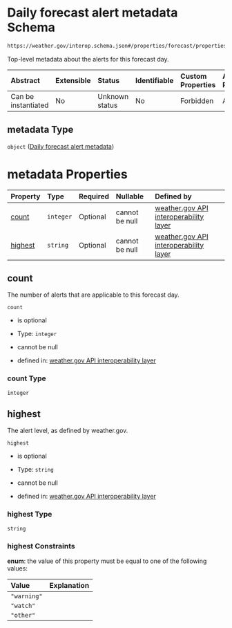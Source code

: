 # Daily forecast alert metadata Schema

```txt
https://weather.gov/interop.schema.json#/properties/forecast/properties/days/items/properties/alerts/properties/metadata
```

Top-level metadata about the alerts for this forecast day.

| Abstract            | Extensible | Status         | Identifiable | Custom Properties | Additional Properties | Access Restrictions | Defined In                                                                                                 |
| :------------------ | :--------- | :------------- | :----------- | :---------------- | :-------------------- | :------------------ | :--------------------------------------------------------------------------------------------------------- |
| Can be instantiated | No         | Unknown status | No           | Forbidden         | Allowed               | none                | [interop-layer.schema.json\*](../../../api-interop-layer/interop-layer.schema.json "open original schema") |

## metadata Type

`object` ([Daily forecast alert metadata](interop-layer-properties-forecast-properties-list-of-daily-forecasts-daily-forecast-properties-daily-forecast-alerts-properties-daily-forecast-alert-metadata.md))

# metadata Properties

| Property            | Type      | Required | Nullable       | Defined by                                                                                                                                                                                                                                                                                                                                                                  |
| :------------------ | :-------- | :------- | :------------- | :-------------------------------------------------------------------------------------------------------------------------------------------------------------------------------------------------------------------------------------------------------------------------------------------------------------------------------------------------------------------------- |
| [count](#count)     | `integer` | Optional | cannot be null | [weather.gov API interoperability layer](interop-layer-properties-forecast-properties-list-of-daily-forecasts-daily-forecast-properties-daily-forecast-alerts-properties-daily-forecast-alert-metadata-properties-count.md "https://weather.gov/interop.schema.json#/properties/forecast/properties/days/items/properties/alerts/properties/metadata/properties/count")     |
| [highest](#highest) | `string`  | Optional | cannot be null | [weather.gov API interoperability layer](interop-layer-properties-forecast-properties-list-of-daily-forecasts-daily-forecast-properties-daily-forecast-alerts-properties-daily-forecast-alert-metadata-properties-highest.md "https://weather.gov/interop.schema.json#/properties/forecast/properties/days/items/properties/alerts/properties/metadata/properties/highest") |

## count

The number of alerts that are applicable to this forecast day.

`count`

* is optional

* Type: `integer`

* cannot be null

* defined in: [weather.gov API interoperability layer](interop-layer-properties-forecast-properties-list-of-daily-forecasts-daily-forecast-properties-daily-forecast-alerts-properties-daily-forecast-alert-metadata-properties-count.md "https://weather.gov/interop.schema.json#/properties/forecast/properties/days/items/properties/alerts/properties/metadata/properties/count")

### count Type

`integer`

## highest

The alert level, as defined by weather.gov.

`highest`

* is optional

* Type: `string`

* cannot be null

* defined in: [weather.gov API interoperability layer](interop-layer-properties-forecast-properties-list-of-daily-forecasts-daily-forecast-properties-daily-forecast-alerts-properties-daily-forecast-alert-metadata-properties-highest.md "https://weather.gov/interop.schema.json#/properties/forecast/properties/days/items/properties/alerts/properties/metadata/properties/highest")

### highest Type

`string`

### highest Constraints

**enum**: the value of this property must be equal to one of the following values:

| Value       | Explanation |
| :---------- | :---------- |
| `"warning"` |             |
| `"watch"`   |             |
| `"other"`   |             |
